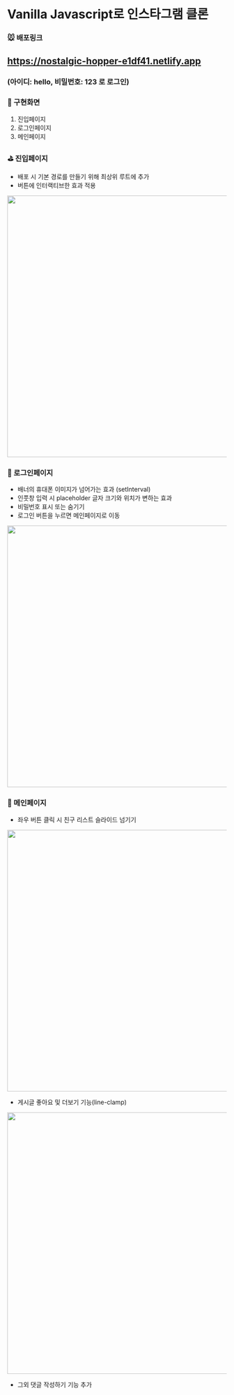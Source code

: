 # Vanilla Javascript로 인스타그램 클론

### 🐭 배포링크
<h2><a href="https://nostalgic-hopper-e1df41.netlify.app">https://nostalgic-hopper-e1df41.netlify.app</a></h2>
<h3>(아이디: hello, 비밀번호: 123 로 로그인)</h3>

### 🎀 구현화면
1. 진입페이지
2. 로그인페이지
3. 메인페이지

### ⛳ 진입페이지
* 배포 시 기본 경로를 만들기 위해 최상위 루트에 추가
* 버튼에 인터랙티브한 효과 적용
<img width="600" src="https://user-images.githubusercontent.com/68722179/149488097-a51bd1bc-ae22-421d-8020-239e715160c5.gif" />

### 🌊 로그인페이지
* 배너의 휴대폰 이미지가 넘어가는 효과 (setInterval)
* 인풋창 입력 시 placeholder 글자 크기와 위치가 변하는 효과
* 비밀번호 표시 또는 숨기기
* 로그인 버튼을 누르면 메인페이지로 이동 
<img width="600" src="https://user-images.githubusercontent.com/68722179/149500395-cd598b18-80f8-4a67-933d-d9f6808c65e0.gif" />

### 🍫 메인페이지
* 좌우 버튼 클릭 시 친구 리스트 슬라이드 넘기기
<img width="600" src="https://user-images.githubusercontent.com/68722179/149489443-14606402-b21f-4d72-85af-5373a9d9be90.gif" />

* 게시글 좋아요 및 더보기 기능(line-clamp) 
<img width="600" src="https://user-images.githubusercontent.com/68722179/149500379-0315204c-3cc4-4bc5-8636-c0c3b15f1fc7.gif" />

* 그외 댓글 작성하기 기능 추가
